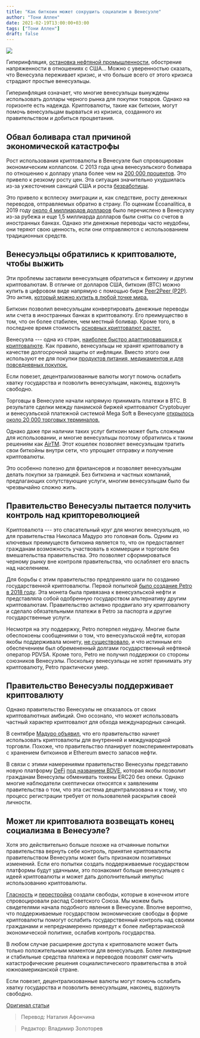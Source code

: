 ```yaml
---
title: "Как биткоин может сокрушить социализм в Венесуэле"
author: "Тони Аллен"
date: 2021-02-19T13:00:00+03:00
tags: ["Тони Аллен"]
draft: false
---
```

![](https://fee.org/media/39043/maduro_bitcoin_socialism.jpg?anchor=center&mode=crop&width=900&format=webp&rnd=132567430930000000)

Гиперинфляция, [остановка нефтяной промышленности](https://www.nytimes.com/2020/10/07/world/americas/venezuela-oil-economy-maduro.html), обострение напряженности в отношениях с США... Можно с уверенностью сказать, что Венесуэла переживает кризис, и что больше всего от этого кризиса страдают простые венесуэльцы.

Гиперинфляция означает, что многие венесуэльцы вынуждены использовать доллары черного рынка для покупки товаров. Однако на горизонте есть надежда. Криптовалюты, такие как биткоин, могут помочь венесуэльцам вырваться из кризиса, созданного их правительством и добиться процветания.

## Обвал боливара стал причиной экономической катастрофы

Рост использования криптовалюты в Венесуэле был спровоцирован экономическим коллапсом. С 2013 года цена венесуэльского боливара по отношению к доллару упала более чем на [200 000 процентов](https://globalriskinsights.com/2020/10/crisis-besets-venezuela-a-failing-regime/). Это привело к резкому росту цен. Эта ситуация значительно ухудшилась из-за ужесточения санкций США и роста [безработицы](https://tradingeconomics.com/venezuela/unemployment-rate).

Это привело к всплеску эмиграции и, как следствие, росту денежных переводов, отправляемых обратно в страну. По оценкам Ecoanalítica, в 2019 году [около 4 миллиардов долларов](https://www.cfr.org/blog/venezuelan-remittances-dont-just-save-lives) было перечислено в Венесуэлу из-за рубежа и еще 1,5 миллиарда долларов были сняты со счетов в иностранных банках. Однако эти денежные переводы часто неудобны, они теряют свою ценность, если они отправляются с использованием традиционных средств.

## Венесуэльцы обратились к криптовалюте, чтобы выжить

Эти проблемы заставили венесуэльцев обратиться к биткоину и другим криптовалютам. В отличие от долларов США, биткоин (BTC) можно купить в цифровом виде напрямую с помощью бирж [Peer2Peer (P2P)](https://cryptobotanika.ru/baza-znanij/chto-takoe-p2p-obmen.html). Это актив, [который можно купить в любой точке мира.](https://commodity.com/brokers/cfd/)

Биткоин позволил венесуэльцам конвертировать денежные переводы или счета в иностранных банках в криптовалюту. Его преимущество в том, что он более стабилен, чем местный боливар. Кроме того, в последнее время стоимость [основных криптовалют растет.](https://commodity.com/cryptocurrency/)

Венесуэла --- одна из стран, [наиболее быстро адаптировавшихся к криптовалюте](https://news.bitcoin.com/venezuela-bitcoin-use-hyperinflation-crypto-adoption/). Как правило, венесуэльцы не хранят криптовалюту в качестве долгосрочной защиты от инфляции. Вместо этого они используют ее для покупки [продуктов питания, медикаментов и для повседневных покупок.](https://www.coindesk.com/airtm-airdrop-venezuela-crypto-donation-results)

Если повезет, децентрализованные валюты могут помочь ослабить хватку государства и позволить венесуэльцам, наконец, вздохнуть свободно.

Торговцы в Венесуэле начали напрямую принимать платежи в BTC. В результате сделки между панамской биржей криптовалют Cryptobuyer и венесуэльской платежной системой Mega Soft в Венесуэле [открылось около 20 000 торговых терминалов.](https://news.bitcoin.com/venezuelans-can-now-use-bitcoin-to-pay-for-goods-at-20000-pos-terminals/)

Однако даже при наличии таких услуг биткоин может быть сложным для использовании, и многие венесуэльцы поэтому обратились к таким решениям как [AirTM](https://www.airtm.com/en/). Этот кошелек позволяет венесуэльцам тратить свои биткойны внутри сети, что упрощает отправку и получение криптовалюты.

Это особенно полезно для фрилансеров и позволяет венесуэльцам делать покупки за границей. Без биткоина и частных компаний, предлагающих сопутствующие услуги, многим венесуэльцам было бы чрезвычайно сложно жить.

## Правительство Венесуэлы пытается получить контроль над криптореволюцией

Криптовалюта --- это спасательный круг для многих венесуэльцев, но для правительства Николаса Мадуро это головная боль. Одним из ключевых преимуществ биткоина является то, что он предоставляет гражданам возможность участвовать в коммерции и торговле без вмешательства правительства. Это позволяет сформироваться черному рынку вне контроля правительства, что ослабляет его власть над населением.

Для борьбы с этим правительство предприняло шаги по созданию государственной криптовалюты. Первой попыткой [было создание Petro в 2018 году](https://www.washingtonpost.com/news/worldviews/wp/2018/02/20/venezuela-launches-the-petro-its-cryptocurrency/). Эта монета была привязана к венесуэльской нефти и представляла собой одобренную государством альтернативу другим криптовалютам. Правительство активно продвигало эту криптовалюту и сделало обязательными платежи в Petro за паспорта и другие государственные услуги.

Несмотря на эту поддержку, Petro потерпел неудачу. Многие были обеспокоены сообщениями о том, что венесуэльской нефти, которая якобы поддерживала монету, [не существовало](https://cointelegraph.com/news/venezuela-on-fire-how-maduros-petro-plan-failed-to-bail-out-the-country), и что истинным его обеспечением был обремененный долгами государственный нефтяной оператор PDVSA. Кроме того, Petro не получил поддержки со стороны союзников Венесуэлы. Поскольку венесуэльцы не хотят принимать эту криптовалюту, Petro практически умер.

## Правительство Венесуэлы поддерживает криптовалюту

Однако правительство Венесуэлы не отказалось от своих криптовалютных амбиций. Оно осознало, что может использовать частный характер криптовалют для обхода международных санкций.

В сентябре [Мадуро объявил](https://news.bitcoin.com/venezuela-to-start-using-bitcoin-in-global-trade-in-efforts-to-fend-off-u-s-sanctions/), что его правительство начнет использовать криптовалюты для внутренней и международной торговли. Похоже, что правительство планирует поэкспериментировать с хранением биткоинов и Ethereum вместо запасов нефти.

В связи с этими намерениями правительство Венесуэлы представило новую платформу [DeFi](https://www.cryptocompare.com/coins/guides/defi-has-fueled-the-ether-boom-could-a-crash-be-coming/) [под названием BDVE](https://news.bitcoin.com/venezuelas-state-run-defi-crypto-exchange-goes-live-after-maduros-anti-blockade-speech/), которая якобы позволит гражданам Венесуэлы обменивать токены ERC20 без опеки. Однако многие наблюдатели скептически относятся к заявлениям правительства о том, что эта система децентрализована и к тому, что процесс регистрации требует от пользователей раскрытия своей личности.

## Может ли криптовалюта возвещать конец социализма в Венесуэле?

Хотя это действительно больше похоже на отчаянные попытки правительства вернуть себе контроль, принятие криптовалюты правительством Венесуэлы может быть признаком позитивных изменений. Если его попытки создать поддерживаемые государством платформы будут удачными, это познакомит больше венесуэльцев с идеей криптовалюты и может дать дополнительный импульс использованию криптовалюты.

[Гласность](https://www.britannica.com/topic/glasnost) и [перестройка](https://www.bbc.com/news/world-europe-31733045) создали свободы, которые в конечном итоге спровоцировали распад Советского Союза. Мы можем быть свидетелями начала подобного явления в Венесуэле. Вполне вероятно, что поддерживаемые государством экономические свободы в форме криптовалюты помогут ослабить государственный контроль над своими гражданами и непреднамеренно приведут к более либертарианской экономической политике, ослабив контроль государства.

В любом случае расширение доступа к криптовалюте может быть только положительным моментом для венесуэльцев. Более ликвидные и стабильные средства платежа и переводов позволят смягчить катастрофические решения социалистического правительства в этой южноамериканской стране.

Если повезет, децентрализованные валюты могут помочь ослабить хватку государства и позволить венесуэльцам, наконец, вздохнуть свободно.

[Оригинал статьи](https://fee.org/articles/how-bitcoin-could-smash-socialism-in-venezuela/)

> Перевод: Наталия Афончина

> Редактор: Владимир Золоторев
